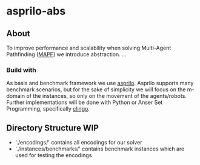 # asprilo-abs

## About

To improve performance and scalability when solving Multi-Agent Pathfinding ([MAPF](https://en.wikipedia.org/wiki/Multi-agent_pathfinding)) we introduce abstraction.
...


### Build with

As basis and benchmark framework we use [asprilo](https://asprilo.github.io/).
Asprilo supports many benchmark scenarios, but for the sake of simplicity we will focus on the m-domain of the instances, so only on the movement of the agents/robots.
Further implementations will be done with Python or Anser Set Programming, specifically [clingo](https://potassco.org/clingo/).


## Directory Structure WIP

- './encodings/' contains all encodings for our solver
- './instances/benchmarks/' contains benchmark instances which are used for testing the encodings
